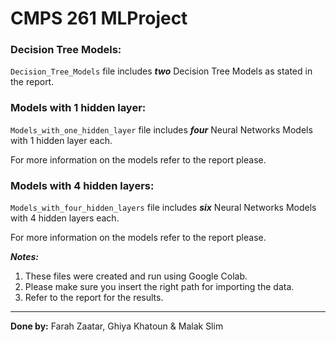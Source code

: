 # CMPS 261 MLProject

### Decision Tree Models:

`Decision_Tree_Models` file includes ***two*** Decision Tree Models as stated in the report.

### Models with 1 hidden layer:

`Models_with_one_hidden_layer` file includes ***four*** Neural Networks Models with 1 hidden layer each.

 For more information on the models refer to the report please.

### Models with 4 hidden layers:

`Models_with_four_hidden_layers` file includes ***six*** Neural Networks Models with 4 hidden layers each.

 For more information on the models refer to the report please.

***Notes:*** 
1. These files were created and run using Google Colab.
2. Please make sure you insert the right path for importing the data.
3. Refer to the report for the results.

<hr>

**Done by:** Farah Zaatar, Ghiya Khatoun & Malak Slim
